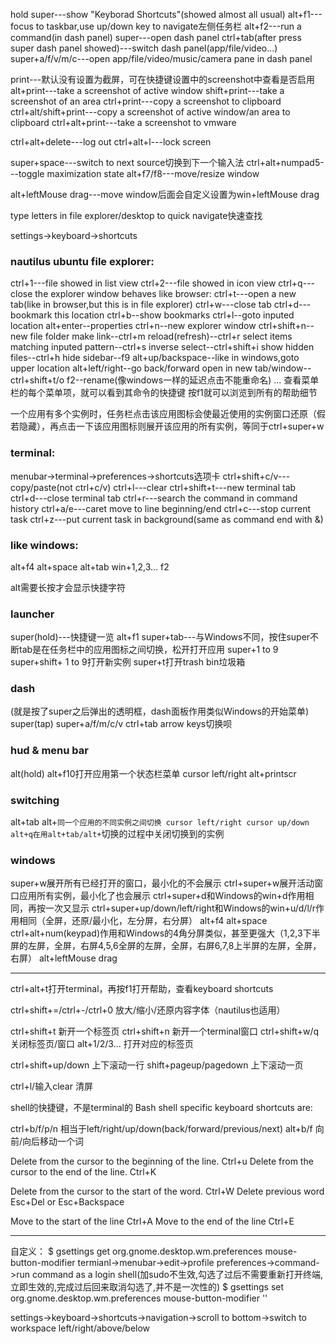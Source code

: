 hold super---show "Keyborad Shortcuts"(showed almost all usual)
alt+f1---focus to taskbar,use up/down key to navigate左侧任务栏
alt+f2---run a command(in dash panel)
super---open dash panel
ctrl+tab(after press super dash panel showed)---switch dash panel(app/file/video...)
super+a/f/v/m/c---open app/file/video/music/camera pane in dash panel

print---默认没有设置为截屏，可在快捷键设置中的screenshot中查看是否启用
alt+print---take a screenshot of active window
shift+print---take a screenshot of an area
ctrl+print---copy a screenshot to clipboard
ctrl+alt/shift+print---copy a screenshot of active window/an area to clipboard
ctrl+alt+print---take a screenshot to vmware

ctrl+alt+delete---log out
ctrl+alt+l---lock screen

super+space---switch to next source切换到下一个输入法
ctrl+alt+numpad5---toggle maximization state
alt+f7/f8---move/resize window

alt+leftMouse drag---move window后面会自定义设置为win+leftMouse drag

type letters in file explorer/desktop to quick navigate快速查找

settings->keyboard->shortcuts

### nautilus ubuntu file explorer:

ctrl+1---file showed in list view
ctrl+2---file showed in icon view
ctrl+q---close the explorer window
behaves like browser:
ctrl+t---open a new tab(like in browser,but this is in file explorer)
ctrl+w---close tab
ctrl+d---bookmark this location
ctrl+b--show bookmarks
ctrl+l--goto inputed location
alt+enter--properties
ctrl+n--new explorer window
ctrl+shift+n--new file folder
make link--ctrl+m
reload(refresh)--ctrl+r
select items matching inputed pattern--ctrl+s
inverse select--ctrl+shift+i
show hidden files--ctrl+h
hide sidebar--f9
alt+up/backspace--like in windows,goto upper location
alt+left/right--go back/forward
open in new tab/window--ctrl+shift+t/o
f2--rename(像windows一样的延迟点击不能重命名)
...
查看菜单栏的每个菜单项，就可以看到其命令的快捷键
按f1就可以浏览到所有的帮助细节


一个应用有多个实例时，任务栏点击该应用图标会使最近使用的实例窗口还原（假若隐藏），再点击一下该应用图标则展开该应用的所有实例，等同于ctrl+super+w

### terminal:

menubar->terminal->preferences->shortcuts选项卡
ctrl+shift+c/v---copy/paste(not ctrl+c/v)
ctrl+l---clear
ctrl+shift+t---new terminal tab
ctrl+d---close terminal tab
ctrl+r---search the command in command history
ctrl+a/e---caret move to line beginning/end
ctrl+c---stop current task
ctrl+z---put current task in background(same as command end with &)



### like windows:

alt+f4
alt+space
alt+tab
win+1,2,3...
f2


alt需要长按才会显示快捷字符

### launcher

super(hold)---快捷键一览
alt+f1
super+tab---与Windows不同，按住super不断tab是在任务栏中的应用图标之间切换，松开打开应用
super+1 to 9
super+shift+ 1 to 9打开新实例
super+t打开trash bin垃圾箱

### dash

(就是按了super之后弹出的透明框，dash面板作用类似Windows的开始菜单)
super(tap)
super+a/f/m/c/v
ctrl+tab
arrow keys切换呗

### hud & menu bar

alt(hold)
alt+f10打开应用第一个状态栏菜单
cursor left/right
alt+printscr

### switching

alt+tab
alt+`同一个应用的不同实例之间切换
cursor left/right
cursor up/down
alt+q在用alt+tab/alt+`切换的过程中关闭切换到的实例

### windows

super+w展开所有已经打开的窗口，最小化的不会展示
ctrl+super+w展开活动窗口应用所有实例，最小化了也会展示
ctrl+super+d和Windows的win+d作用相同，再按一次又显示
ctrl+super+up/down/left/right和Windows的win+u/d/l/r作用相同（全屏，还原/最小化，左分屏，右分屏）
alt+f4
alt+space
ctrl+alt+num(keypad)作用和Windows的4角分屏类似，甚至更强大（1,2,3下半屏的左屏，全屏，右屏4,5,6全屏的左屏，全屏，右屏6,7,8上半屏的左屏，全屏，右屏）
alt+leftMouse drag



------

ctrl+alt+t打开terminal，再按f1打开帮助，查看keyboard shortcuts

ctrl+shift+=/ctrl+-/ctrl+0 放大/缩小/还原内容字体（nautilus也适用）

ctrl+shift+t 新开一个标签页
ctrl+shift+n 新开一个terminal窗口
ctrl+shift+w/q 关闭标签页/窗口
alt+1/2/3... 打开对应的标签页

ctrl+shift+up/down 上下滚动一行
shift+pageup/pagedown 上下滚动一页

ctrl+l/输入clear 清屏


shell的快捷键，不是terminal的
Bash shell specific keyboard shortcuts are:

ctrl+b/f/p/n 相当于left/right/up/down(back/forward/previous/next)
alt+b/f 向前/向后移动一个词

Delete from the cursor to the beginning of the line.
Ctrl+u
Delete from the cursor to the end of the line.
Ctrl+K

Delete from the cursor to the start of the word.
Ctrl+W
Delete previous word
Esc+Del or Esc+Backspace

Move to the start of the line
Ctrl+A
Move to the end of the line
Ctrl+E



------

自定义：
$ gsettings get org.gnome.desktop.wm.preferences mouse-button-modifier
termianl->menubar->edit->profile preferences->command->run command as a login shell(加sudo不生效,勾选了过后不需要重新打开终端,立即生效的,完成过后回来取消勾选了,并不是一次性的)
$ gsettings set org.gnome.desktop.wm.preferences mouse-button-modifier '<Super>'


settings->keyboard->shortcuts->navigation->scroll to bottom->switch to workspace left/right/above/below

